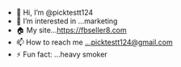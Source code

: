 - 👋 Hi, I’m @picktestt124
- 👀 I’m interested in ...marketing
- 🏠 My site...https://fbseller8.com
- 📫 How to reach me ...picktestt124@gmail.com
- ⚡ Fun fact: ...heavy smoker

<!---
picktestt124/picktestt124 is a ✨ special ✨ repository because its `README.md` (this file) appears on your GitHub profile.
You can click the Preview link to take a look at your changes.
--->

